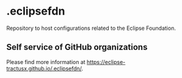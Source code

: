 # .eclipsefdn

Repository to host configurations related to the Eclipse Foundation.

## Self service of GitHub organizations

Please find more information at <https://eclipse-tractusx.github.io/.eclipsefdn/>.
